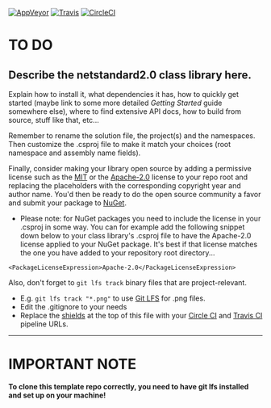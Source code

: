 [![AppVeyor](https://ci.appveyor.com/api/projects/status/tkf68xbsdoa1ttfq/branch/master?svg=true)](https://ci.appveyor.com/project/GlitchedPolygons/netstandard2-0-class-lib/branch/master) [![Travis](https://travis-ci.org/GlitchedPolygons/netstandard2.0-class-lib.svg?branch=master)](https://travis-ci.org/GlitchedPolygons/netstandard2.0-class-lib) [![CircleCI](https://circleci.com/gh/GlitchedPolygons/netstandard2.0-class-lib.svg?style=shield)](https://circleci.com/gh/GlitchedPolygons/netstandard2.0-class-lib) 

# TO DO

## Describe the netstandard2.0 class library here.

Explain how to install it, what dependencies it has, how to quickly get started (maybe link to some more detailed _Getting Started_ guide somewhere else), where to find extensive API docs, how to build from source, stuff like that, etc...

Remember to rename the solution file, the project(s) and the namespaces. Then customize the .csproj file to make it match your choices (root namespace and assembly name fields). 

Finally, consider making your library open source by adding a permissive license such as the [MIT](https://en.wikipedia.org/wiki/MIT_License) or the [Apache-2.0](https://www.apache.org/licenses/LICENSE-2.0) license to your repo root and replacing the placeholders with the corresponding copyright year and author name. You'd then be ready to do the open source community a favor and submit your package to [NuGet](https://nuget.org).
* Please note: for NuGet packages you need to include the license in your .csproj in some way. You can for example add the following snippet down below to your class library's .csproj file to have the Apache-2.0 license applied to your NuGet package. It's best if that license matches the one you have added to your repository root directory...

```
<PackageLicenseExpression>Apache-2.0</PackageLicenseExpression>
```

Also, don't forget to `git lfs track` binary files that are project-relevant. 
* E.g. `git lfs track "*.png"` to use [Git LFS](https://git-lfs.github.com/) for .png files.
* Edit the .gitignore to your needs
* Replace the [shields](https://shields.io) at the top of this file with your [Circle CI](https://circleci.com) and [Travis CI](https://travis-ci.org) pipeline URLs.

---

# IMPORTANT NOTE
**To clone this template repo correctly, you need to have git lfs installed and set up on your machine!**
